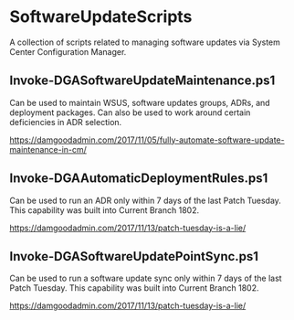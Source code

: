 # SoftwareUpdateScripts

A collection of scripts related to managing software updates via System Center Configuration Manager.

## Invoke-DGASoftwareUpdateMaintenance.ps1

Can be used to maintain WSUS, software updates groups, ADRs, and deployment packages.  Can also be used to work around certain deficiencies in ADR selection.

https://damgoodadmin.com/2017/11/05/fully-automate-software-update-maintenance-in-cm/

## Invoke-DGAAutomaticDeploymentRules.ps1

Can be used to run an ADR only within 7 days of the last Patch Tuesday.  This capability was built into Current Branch 1802.

https://damgoodadmin.com/2017/11/13/patch-tuesday-is-a-lie/

## Invoke-DGASoftwareUpdatePointSync.ps1

Can be used to run a software update sync only within 7 days of the last Patch Tuesday.  This capability was built into Current Branch 1802.

https://damgoodadmin.com/2017/11/13/patch-tuesday-is-a-lie/
